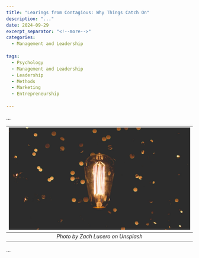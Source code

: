 ```yaml
---
title: "Learings from Contagious: Why Things Catch On"
description: "..."
date: 2024-09-29
excerpt_separator: "<!--more-->"
categories:
  - Management and Leadership

tags:
  - Psychology
  - Management and Leadership
  - Leadership
  - Methods
  - Marketing
  - Entrepreneurship

---
```


...

| ![image](/assets/images/zach-lucero-lightbulb-spread-unsplash.jpg) |
|:--:|
| *Photo by Zach Lucero on Unsplash* |

...